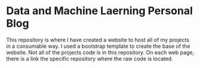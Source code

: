 # Data and Machine Laerning Personal Blog

This repository is where I have created a website to host all of my projects in a consumable way. I used a bootstrap template to create the base of the website. 
Not all of the projects code is in this repository. On each web page, there is a link the specific repository where the raw code is located. 
